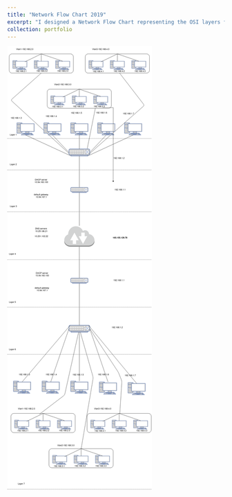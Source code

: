 ```yaml
---
title: "Network Flow Chart 2019"
excerpt: "I designed a Network Flow Chart representing the OSI layers for the CyberSecurity class. <br/><img src='/images/NetworkFlowChart2019.png' width='300px'>"
collection: portfolio
---
```


![Network Flow Chart](/images/NetworkFlowChart2019.png)
